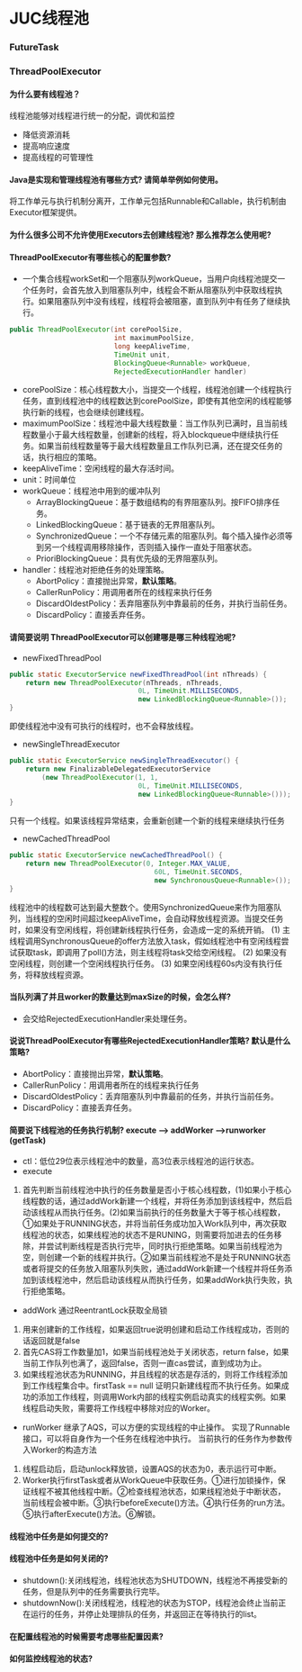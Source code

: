 # JUC线程池

### FutureTask

### ThreadPoolExecutor
#### 为什么要有线程池？
线程池能够对线程进行统一的分配，调优和监控
- 降低资源消耗
- 提高响应速度
- 提高线程的可管理性
#### Java是实现和管理线程池有哪些方式?  请简单举例如何使用。 
将工作单元与执行机制分离开，工作单元包括Runnable和Callable，执行机制由Executor框架提供。
#### 为什么很多公司不允许使用Executors去创建线程池? 那么推荐怎么使用呢? 
#### ThreadPoolExecutor有哪些核心的配置参数? 
- 一个集合线程workSet和一个阻塞队列workQueue，当用户向线程池提交一个任务时，会首先放入到阻塞队列中，线程会不断从阻塞队列中获取线程执行。如果阻塞队列中没有线程，线程将会被阻塞，直到队列中有任务了继续执行。
```java
public ThreadPoolExecutor(int corePoolSize,
                          int maximumPoolSize,
                          long keepAliveTime,
                          TimeUnit unit,
                          BlockingQueue<Runnable> workQueue,
                          RejectedExecutionHandler handler)
```

- corePoolSize：核心线程数大小，当提交一个线程，线程池创建一个线程执行任务，直到线程池中的线程数达到corePoolSize，即使有其他空闲的线程能够执行新的线程，也会继续创建线程。
- maximumPoolSize：线程池中最大线程数量：当工作队列已满时，且当前线程数量小于最大线程数量，创建新的线程，将入blockqueue中继续执行任务。如果当前线程数量等于最大线程数量且工作队列已满，还在提交任务的话，执行相应的策略。
- keepAliveTime：空闲线程的最大存活时间。
- unit：时间单位
- workQueue：线程池中用到的缓冲队列
	- ArrayBlockingQueue：基于数组结构的有界阻塞队列。按FIFO排序任务。
	- LinkedBlockingQueue：基于链表的无界阻塞队列。
	- SynchronizedQueue：一个不存储元素的阻塞队列。每个插入操作必须等到另一个线程调用移除操作，否则插入操作一直处于阻塞状态。
	- PrioriBlockingQueue：具有优先级的无界阻塞队列。
- handler：线程池对拒绝任务的处理策略。
	- AbortPolicy：直接抛出异常，**默认策略**。
	- CallerRunPolicy：用调用者所在的线程来执行任务
	- DiscardOldestPolicy：丢弃阻塞队列中靠最前的任务，并执行当前任务。
	- DiscardPolicy：直接丢弃任务。

#### 请简要说明 ThreadPoolExecutor可以创建哪是哪三种线程池呢? 
- newFixedThreadPool
```java
public static ExecutorService newFixedThreadPool(int nThreads) {
    return new ThreadPoolExecutor(nThreads, nThreads,
                                0L, TimeUnit.MILLISECONDS,
                                new LinkedBlockingQueue<Runnable>());
}
```
即使线程池中没有可执行的线程时，也不会释放线程。
- newSingleThreadExecutor
```java
public static ExecutorService newSingleThreadExecutor() {
    return new FinalizableDelegatedExecutorService
        (new ThreadPoolExecutor(1, 1,
                                0L, TimeUnit.MILLISECONDS,
                                new LinkedBlockingQueue<Runnable>()));
}
```
只有一个线程。如果该线程异常结束，会重新创建一个新的线程来继续执行任务
- newCachedThreadPool
```java
public static ExecutorService newCachedThreadPool() {
    return new ThreadPoolExecutor(0, Integer.MAX_VALUE,
                                    60L, TimeUnit.SECONDS,
                                    new SynchronousQueue<Runnable>());
}
```
线程池中的线程数可达到最大整数个。使用SynchronizedQueue来作为阻塞队列，当线程的空闲时间超过keepAliveTime，会自动释放线程资源。当提交任务时，如果没有空闲线程，将创建新线程执行任务，会造成一定的系统开销。
(1) 主线程调用SynchronousQueue的offer方法放入task，假如线程池中有空闲线程尝试获取task，即调用了poll()方法，则主线程将task交给空闲线程。
(2) 如果没有空闲线程，则创建一个空闲线程执行任务。
(3) 如果空闲线程60s内没有执行任务，将释放线程资源。
#### 当队列满了并且worker的数量达到maxSize的时候，会怎么样? 
- 会交给RejectedExecutionHandler来处理任务。
#### 说说ThreadPoolExecutor有哪些RejectedExecutionHandler策略? 默认是什么策略? 
- AbortPolicy：直接抛出异常，**默认策略**。
- CallerRunPolicy：用调用者所在的线程来执行任务
- DiscardOldestPolicy：丢弃阻塞队列中靠最前的任务，并执行当前任务。
- DiscardPolicy：直接丢弃任务。
#### 简要说下线程池的任务执行机制? execute –> addWorker –>runworker (getTask) 
- ctl：低位29位表示线程池中的数量，高3位表示线程池的运行状态。
- execute
1. 首先判断当前线程池中执行的任务数量是否小于核心线程数，(1)如果小于核心线程数的话，通过addWork新建一个线程，并将任务添加到该线程中，然后启动该线程从而执行任务。(2)如果当前执行的任务数量大于等于核心线程数，①如果处于RUNNING状态，并将当前任务成功加入Work队列中，再次获取线程池的状态，如果线程池的状态不是RUNING，则需要将加进去的任务移除，并尝试判断线程是否执行完毕，同时执行拒绝策略。如果当前线程池为空，则创建一个新的线程并执行。②如果当前线程池不是处于RUNNING状态或者将提交的任务放入阻塞队列失败，通过addWork新建一个线程并将任务添加到该线程池中，然后启动该线程从而执行任务，如果addWork执行失败，执行拒绝策略。
- addWork
通过ReentrantLock获取全局锁
1. 用来创建新的工作线程，如果返回true说明创建和启动工作线程成功，否则的话返回就是false
2. 首先CAS将工作数量加1，如果当前线程池处于关闭状态，return false，如果当前工作队列也满了，返回false，否则一直cas尝试，直到成功为止。
3. 如果线程池状态为RUNNING，并且线程的状态是存活的，则将工作线程添加到工作线程集合中。firstTask == null 证明只新建线程而不执行任务。如果成功的添加工作线程，则调用Work内部的线程实例启动真实的线程实例。如果线程启动失败，需要将工作线程中移除对应的Worker。
- runWorker
继承了AQS，可以方便的实现线程的中止操作。
实现了Runnable接口，可以将自身作为一个任务在线程池中执行。
当前执行的任务作为参数传入Worker的构造方法
1. 线程启动后，启动unlock释放锁，设置AQS的状态为0，表示运行可中断。
2. Worker执行firstTask或者从WorkQueue中获取任务。①进行加锁操作，保证线程不被其他线程中断。②检查线程池状态，如果线程池处于中断状态，当前线程会被中断。③执行beforeExecute()方法。④执行任务的run方法。⑤执行afterExecute()方法。⑥解锁。
#### 线程池中任务是如何提交的? 
#### 线程池中任务是如何关闭的? 
- shutdown():关闭线程池，线程池状态为SHUTDOWN，线程池不再接受新的任务，但是队列中的任务需要执行完毕。
- shutdownNow():关闭线程池，线程池的状态为STOP，线程池会终止当前正在运行的任务，并停止处理排队的任务，并返回正在等待执行的list。
#### 在配置线程池的时候需要考虑哪些配置因素? 
#### 如何监控线程池的状态?